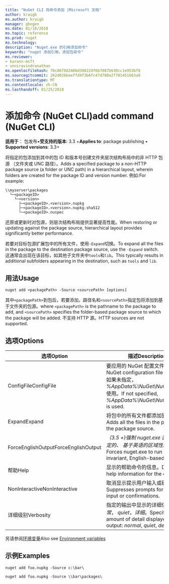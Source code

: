 ```yaml
---
title: "NuGet CLI 将命令添加 |Microsoft 文档"
author: kraigb
ms.author: kraigb
manager: ghogen
ms.date: 01/18/2018
ms.topic: reference
ms.prod: nuget
ms.technology: 
description: "Nuget.exe 的引用添加命令"
keywords: "nuget 添加引用，添加包命令"
ms.reviewer:
- karann-msft
- unniravindranathan
ms.openlocfilehash: 70c86f8d240bd308224f6b7887b630cc1e953bf8
ms.sourcegitcommit: 262d026beeffd4f3b6fc47d780a2f701451663a8
ms.translationtype: MT
ms.contentlocale: zh-CN
ms.lasthandoff: 01/25/2018
---
```

# <a name="add-command-nuget-cli"></a><span data-ttu-id="4880d-104">添加命令 (NuGet CLI)</span><span class="sxs-lookup"><span data-stu-id="4880d-104">add command (NuGet CLI)</span></span>

<span data-ttu-id="4880d-105">**适用于**： 包发布&bullet;**受支持的版本**: 3.3 +</span><span class="sxs-lookup"><span data-stu-id="4880d-105">**Applies to**: package publishing &bullet; **Supported versions**: 3.3+</span></span>

<span data-ttu-id="4880d-106">将指定的包添加到其中的包 ID 和版本号创建文件夹层次结构布局中的非 HTTP 包源 （文件夹或 UNC 路径）。</span><span class="sxs-lookup"><span data-stu-id="4880d-106">Adds a specified package to a non-HTTP package source (a folder or UNC path) in a hierarchical layout, wherein folders are created for the package ID and version number.</span></span> <span data-ttu-id="4880d-107">例如:</span><span class="sxs-lookup"><span data-stu-id="4880d-107">For example:</span></span>

    \\myserver\packages
      └─<packageID>
        └─<version>
          ├─<packageID>.<version>.nupkg
          ├─<packageID>.<version>.nupkg.sha512
          └─<packageID>.nuspec

<span data-ttu-id="4880d-108">还原或更新时对包源，则层次结构布局提供显著提高性能。</span><span class="sxs-lookup"><span data-stu-id="4880d-108">When restoring or updating against the package source, hierarchical layout provides significantly better performance.</span></span>

<span data-ttu-id="4880d-109">若要对目标包源扩展包中的所有文件，使用`-Expand`切换。</span><span class="sxs-lookup"><span data-stu-id="4880d-109">To expand all the files in the package to the destination package source, use the `-Expand` switch.</span></span> <span data-ttu-id="4880d-110">这通常会出现在该目标，如其他子文件夹中`tools`和`lib`。</span><span class="sxs-lookup"><span data-stu-id="4880d-110">This typically results in additional subfolders appearing in the destination, such as `tools` and `lib`.</span></span>

## <a name="usage"></a><span data-ttu-id="4880d-111">用法</span><span class="sxs-lookup"><span data-stu-id="4880d-111">Usage</span></span>

```cli
nuget add <packagePath> -Source <sourcePath> [options]
```

<span data-ttu-id="4880d-112">其中`<packagePath>`到包后，若要添加，路径名和`<sourcePath>`指定包将添加到基于文件夹的包源。</span><span class="sxs-lookup"><span data-stu-id="4880d-112">where `<packagePath>` is the pathname to the package to add, and `<sourcePath>` specifies the folder-based package source to which the package will be added.</span></span> <span data-ttu-id="4880d-113">不支持 HTTP 源。</span><span class="sxs-lookup"><span data-stu-id="4880d-113">HTTP sources are not supported.</span></span>

## <a name="options"></a><span data-ttu-id="4880d-114">选项</span><span class="sxs-lookup"><span data-stu-id="4880d-114">Options</span></span>

| <span data-ttu-id="4880d-115">选项</span><span class="sxs-lookup"><span data-stu-id="4880d-115">Option</span></span> | <span data-ttu-id="4880d-116">描述</span><span class="sxs-lookup"><span data-stu-id="4880d-116">Description</span></span> |
| --- | --- |
| <span data-ttu-id="4880d-117">ConfigFile</span><span class="sxs-lookup"><span data-stu-id="4880d-117">ConfigFile</span></span> | <span data-ttu-id="4880d-118">要应用的 NuGet 配置文件。</span><span class="sxs-lookup"><span data-stu-id="4880d-118">The NuGet configuration file to apply.</span></span> <span data-ttu-id="4880d-119">如果未指定， *%AppData%\NuGet\NuGet.Config*使用。</span><span class="sxs-lookup"><span data-stu-id="4880d-119">If not specified, *%AppData%\NuGet\NuGet.Config* is used.</span></span>| 
| <span data-ttu-id="4880d-120">Expand</span><span class="sxs-lookup"><span data-stu-id="4880d-120">Expand</span></span> | <span data-ttu-id="4880d-121">将包中的所有文件都添加到包源。</span><span class="sxs-lookup"><span data-stu-id="4880d-121">Adds all the files in the package to the package source.</span></span> |
| <span data-ttu-id="4880d-122">ForceEnglishOutput</span><span class="sxs-lookup"><span data-stu-id="4880d-122">ForceEnglishOutput</span></span> | <span data-ttu-id="4880d-123">*（3.5 +)*强制 nuget.exe 运行使用固定的、 基于英语的区域性。</span><span class="sxs-lookup"><span data-stu-id="4880d-123">*(3.5+)* Forces nuget.exe to run using an invariant, English-based culture.</span></span> |
| <span data-ttu-id="4880d-124">帮助</span><span class="sxs-lookup"><span data-stu-id="4880d-124">Help</span></span> | <span data-ttu-id="4880d-125">显示的帮助命令的信息。</span><span class="sxs-lookup"><span data-stu-id="4880d-125">Displays help information for the command.</span></span> |
| <span data-ttu-id="4880d-126">NonInteractive</span><span class="sxs-lookup"><span data-stu-id="4880d-126">NonInteractive</span></span> | <span data-ttu-id="4880d-127">取消显示提示用户输入或确认。</span><span class="sxs-lookup"><span data-stu-id="4880d-127">Suppresses prompts for user input or confirmations.</span></span> |
| <span data-ttu-id="4880d-128">详细级别</span><span class="sxs-lookup"><span data-stu-id="4880d-128">Verbosity</span></span> | <span data-ttu-id="4880d-129">指定的输出中显示的详细信息量：*正常*， *quiet*，*详细*。</span><span class="sxs-lookup"><span data-stu-id="4880d-129">Specifies the amount of detail displayed in the output: *normal*, *quiet*, *detailed*.</span></span> |

<span data-ttu-id="4880d-130">另请参阅[环境变量](cli-ref-environment-variables.md)</span><span class="sxs-lookup"><span data-stu-id="4880d-130">Also see [Environment variables](cli-ref-environment-variables.md)</span></span>

## <a name="examples"></a><span data-ttu-id="4880d-131">示例</span><span class="sxs-lookup"><span data-stu-id="4880d-131">Examples</span></span>

```cli
nuget add foo.nupkg -Source c:\bar\

nuget add foo.nupkg -Source \\bar\packages\
```
